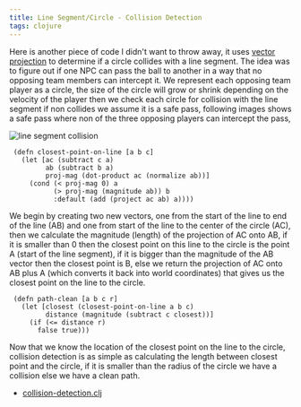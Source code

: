 ```yaml
---
title: Line Segment/Circle - Collision Detection
tags: clojure
---
```


Here is another piece of code I didn't want to throw away, it uses
[vector projection](http://en.wikipedia.org/wiki/Vector_projection) to
determine if a circle collides with a line
segment. The idea was to figure out if one NPC can pass the ball to
another in a way that no opposing team members can intercept it. We
represent each opposing team player as a circle, the size of the circle
will grow or shrink depending on the velocity of the player then we
check each circle for collision with the line segment if non collides
we assume it is a safe pass, following images shows a safe pass where
non of the three opposing players can intercept the pass,

![line segment collision](/images/post/line-segment-collision.png)


     (defn closest-point-on-line [a b c]
       (let [ac (subtract c a)
             ab (subtract b a)
             proj-mag (dot-product ac (normalize ab))]
         (cond (< proj-mag 0) a
               (> proj-mag (magnitude ab)) b
               :default (add (project ac ab) a))))

We begin by creating two new vectors, one from the start of the line to
end of the line (AB) and one from start of the line to the center of the
circle (AC), then we calculate the magnitude (length) of the projection
of AC onto AB, if it is smaller than 0 then the closest point on this
line to 
the circle is the point A (start of the line segment), if it is bigger
than the magnitude of the AB vector then the closest point is B, else we
return the projection of AC onto AB plus A (which converts it back into
world coordinates) that gives us the closest point on the line to the
circle.

     (defn path-clean [a b c r]
       (let [closest (closest-point-on-line a b c)
             distance (magnitude (subtract c closest))]
         (if (<= distance r)
           false true)))

Now that we know the location of the closest point on the line to the
circle, collision detection is as simple as calculating the length
between closest point and the circle, if it is smaller than the radius
of the circle we have a collision else we have a clean path.


 - [collision-detection.clj](/code/clojure/collision-detection.clj)
